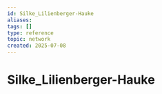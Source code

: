 ```yaml
---
id: Silke_Lilienberger-Hauke
aliases: 
tags: []
type: reference
topic: network
created: 2025-07-08
---
```


# Silke_Lilienberger-Hauke

